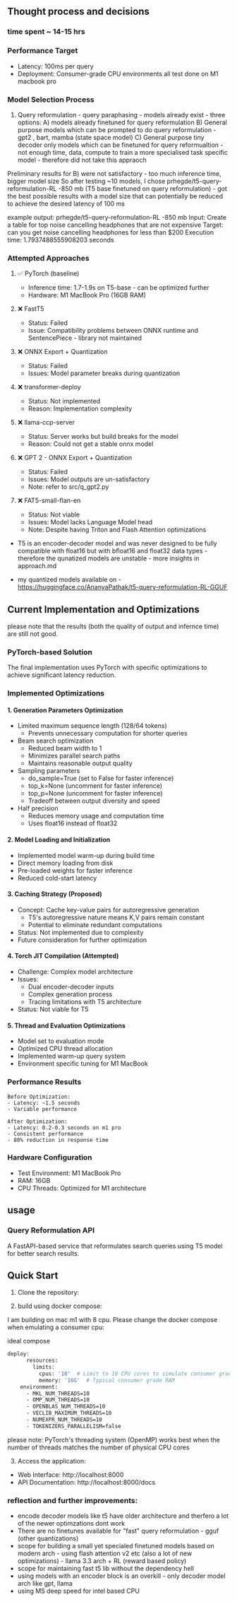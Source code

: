 ## Thought process and decisions
### time spent ~ 14-15 hrs
### Performance Target
- Latency: 100ms per query
- Deployment: Consumer-grade CPU environments
all test done on M1 macbook pro

### Model Selection Process
1) Query reformulation - query paraphasing - models already exist  - 
three options:
A) models already finetuned for query reformulation
B) General purpose models which can be prompted to do query reformulation - gpt2 , bart, mamba (state space model)
C) General purpose tiny decoder only models which can be finetuned for query reformualtion - not enough time, data, compute to train a more specialised task specific model - therefore did not take this appraoch

Preliminary results for B) were not satisfactory - too much inference time, bigger model size
So after testing ~10 models, I chose prhegde/t5-query-reformulation-RL -850 mb (T5 base finetuned on query reformulation) - got the best possible results with a model size that can potentially be reduced to achieve the desired latency of 100 ms 

example output:
prhegde/t5-query-reformulation-RL -850 mb
    Input: Create a table for top noise cancelling headphones that are not expensive
    Target: can you get noise cancelling headphones for less than $200
    Execution time: 1.7937488555908203 seconds

### Attempted Approaches
1. ✅ PyTorch (baseline)
   - Inference time: 1.7-1.9s on T5-base - can be optimized further
   - Hardware: M1 MacBook Pro (16GB RAM)

2. ❌ FastT5
   - Status: Failed
   - Issue: Compatibility problems between ONNX runtime and SentencePiece - library not maintained

3. ❌ ONNX Export + Quantization
   - Status: Failed
   - Issues: Model parameter breaks during quantization

4. ❌ transformer-deploy
   - Status: Not implemented
   - Reason: Implementation complexity

5. ❌ llama-ccp-server
   - Status: Server works but build breaks for the model
   - Reason: Could not get a stable onnx model

6. ❌ GPT 2 - ONNX Export + Quantization
   - Status: Failed
   - Issues: Model outputs are un-satisfactory
   - Note: refer to src/q_gpt2.py

7. ❌ FAT5-small-flan-en
   - Status: Not viable
   - Issues: Model lacks Language Model head
   - Note: Despite having Triton and Flash Attention optimizations

- T5 is an encoder-decoder model and was never designed to be fully compatible with float16 but with bfloat16 and float32 data types - therefore the qunatized models are unstable - more insights in approach.md

- my quantized models available on - https://huggingface.co/AnanyaPathak/t5-query-reformulation-RL-GGUF 

## Current Implementation and Optimizations 
please note that the results (both the quality of output and infernce time) are still not good.

### PyTorch-based Solution
The final implementation uses PyTorch with specific optimizations to achieve significant latency reduction.

### Implemented Optimizations

#### 1. Generation Parameters Optimization
- Limited maximum sequence length (128/64 tokens)
  - Prevents unnecessary computation for shorter queries
- Beam search optimization
  - Reduced beam width to 1
  - Minimizes parallel search paths
  - Maintains reasonable output quality
- Sampling parameters
  - do_sample=True (set to False for faster inference)
  - top_k=None (uncomment for faster inference)
  - top_p=None (uncomment for faster inference)
  - Tradeoff between output diversity and speed
- Half precision
  - Reduces memory usage and computation time
  - Uses float16 instead of float32

#### 2. Model Loading and Initialization
- Implemented model warm-up during build time
- Direct memory loading from disk
- Pre-loaded weights for faster inference
- Reduced cold-start latency

#### 3. Caching Strategy (Proposed)
- Concept: Cache key-value pairs for autoregressive generation
  - T5's autoregressive nature means K,V pairs remain constant
  - Potential to eliminate redundant computations
- Status: Not implemented due to complexity
- Future consideration for further optimization

#### 4. Torch JIT Compilation (Attempted)
- Challenge: Complex model architecture
- Issues:
  - Dual encoder-decoder inputs
  - Complex generation process
  - Tracing limitations with T5 architecture
- Status: Not viable for T5

#### 5. Thread and Evaluation Optimizations
- Model set to evaluation mode
- Optimized CPU thread allocation
- Implemented warm-up query system
- Environment specific tuning for M1 MacBook

### Performance Results
```
Before Optimization:
- Latency: ~1.5 seconds
- Variable performance

After Optimization:
- Latency: 0.2-0.3 seconds on m1 pro
- Consistent performance
- 80% reduction in response time
```

### Hardware Configuration
- Test Environment: M1 MacBook Pro
- RAM: 16GB
- CPU Threads: Optimized for M1 architecture

## usage
### Query Reformulation API

A FastAPI-based service that reformulates search queries using T5 model for better search results.

## Quick Start

1. Clone the repository:

2. build using docker compose:

I am building on mac m1 with 8 cpu. Please change the docker compose when emulating a consumer cpu:

ideal compose 
```bash
deploy:
      resources:
        limits:
          cpus: '10'  # Limit to 10 CPU cores to simulate consumer grade CPU
          memory: '16G'  # Typical consumer grade RAM
    environment:
      - MKL_NUM_THREADS=10
      - OMP_NUM_THREADS=10
      - OPENBLAS_NUM_THREADS=10
      - VECLIB_MAXIMUM_THREADS=10
      - NUMEXPR_NUM_THREADS=10
      - TOKENIZERS_PARALLELISM=false
```
please note:
 PyTorch's threading system (OpenMP) works best when the number of threads matches the number of physical CPU cores


3. Access the application:
- Web Interface: http://localhost:8000
- API Documentation: http://localhost:8000/docs


### reflection and further improvements:
- encode decoder models like t5 have older architecture and therfero a lot of the newer optimzations dont work
- There are no finetunes available for "fast" query reformulation - gguf (other quantizations)
- scope for building a small yet specialed finetuned models based on modern arch - using flash attention v2 etc (also a lot of new optimizations) - llama 3.3 arch + RL (reward based policy)
- scope for maintaining fast t5 lib without the dependency hell
- using models with an encoder block is an overkill - only decoder model arch like gpt, llama 
- using MS deep speed for intel based CPU
